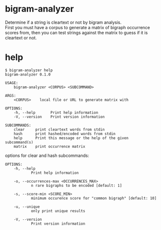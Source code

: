 # bigram-analyzer  
Determine if a string is cleartext or not by bigram analysis.  
First you must have a corpus to generate a matrix of bigraph occurrence scores from, then you can test strings against the matrix to guess if it is cleartext or not.  

# help  
```
$ bigram-analyzer help
bigram-analyzer 0.1.0

USAGE:
    bigram-analyzer <CORPUS> <SUBCOMMAND>

ARGS:
    <CORPUS>    local file or URL to generate matrix with

OPTIONS:
    -h, --help       Print help information
    -V, --version    Print version information

SUBCOMMANDS:
    clear     print cleartext words from stdin
    hash      print hashed/encoded words from stdin
    help      Print this message or the help of the given subcommand(s)
    matrix    print occurrence matrix
```

options for clear and hash subcommands:  
```
OPTIONS:
    -h, --help
            Print help information

    -o, --occurrences-max <OCCURRENCES_MAX>
            n rare bigraphs to be encoded [default: 1]

    -s, --score-min <SCORE_MIN>
            minimum occurence score for "common bigraph" [default: 10]

    -u, --unique
            only print unique results

    -V, --version
            Print version information
```
